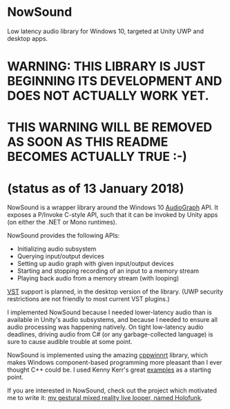 # NowSound
Low latency audio library for Windows 10, targeted at Unity UWP and desktop apps.

# WARNING: THIS LIBRARY IS JUST BEGINNING ITS DEVELOPMENT AND DOES NOT ACTUALLY WORK YET.
# THIS WARNING WILL BE REMOVED AS SOON AS THIS README BECOMES ACTUALLY TRUE :-)
# (status as of 13 January 2018)

NowSound is a wrapper library around the Windows 10 [AudioGraph](https://docs.microsoft.com/en-us/windows/uwp/audio-video-camera/audio-graphs)
API.  It exposes a P/Invoke C-style API, such that it can be invoked by Unity apps (on either
the .NET or Mono runtimes).

NowSound provides the following APIs:

- Initializing audio subsystem
- Querying input/output devices
- Setting up audio graph with given input/output devices
- Starting and stopping recording of an input to a memory stream
- Playing back audio from a memory stream (with looping)

[VST](https://en.wikipedia.org/wiki/Virtual_Studio_Technology) support is planned, in the desktop
version of the library.  (UWP security restrictions are not friendly to most current VST plugins.) 

I implemented NowSound because I needed lower-latency audio than is available in Unity's audio
subsystems, and because I needed to ensure all audio processing was happening natively.  On tight
low-latency audio deadlines, driving audio from C# (or any garbage-collected language) is sure to
cause audible trouble at some point.

NowSound is implemented using the amazing [cppwinnrt](https://github.com/Microsoft/cppwinrt)
library, which makes Windows component-based programming more pleasant than I ever thought
C++ could be.  I used Kenny Kerr's great [examples](https://github.com/kennykerr/cppwinrt) as a
starting point.

If you are interested in NowSound, check out the project which motivated me to write it:
[my gestural mixed reality live looper, named Holofunk](http://holofunk.com).
